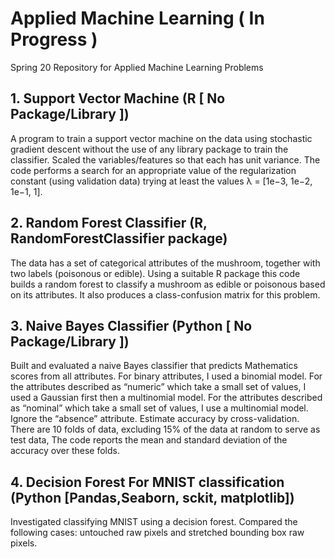 # Applied Machine Learning ( In Progress ) 
Spring 20
Repository for Applied Machine Learning Problems
 
## 1. Support Vector Machine (R [ No Package/Library ])
A program to train a support vector machine on the data using stochastic gradient descent without the use of any 
library package to train the classifier. Scaled the variables/features so that each has unit variance. 
The code performs a search for an appropriate value of the regularization constant (using validation data)
trying at least the values λ = [1e−3, 1e−2, 1e−1, 1].

## 2. Random Forest Classifier (R, RandomForestClassifier package)
The data has a set of categorical attributes of the mushroom, together with two labels (poisonous or
edible). Using a suitable R package this code builds a random forest to classify a mushroom as edible or poisonous based
on its attributes. It also produces a class-confusion matrix for this problem. 

## 3. Naive Bayes Classifier (Python [ No Package/Library ])
Built and evaluated a naive Bayes classifier that predicts Mathematics scores from all attributes.
For binary attributes, I used a binomial model. For the attributes described as “numeric” which
take a small set of values, I used a Gaussian first then a multinomial model. For the attributes described as “nominal” 
which take a small set of values, I use a multinomial model. Ignore the “absence” attribute.
Estimate accuracy by cross-validation. There are 10 folds of data, excluding 15% of the data at random to serve as test data, The code reports the mean and standard deviation
of the accuracy over these folds.

## 4. Decision Forest For MNIST classification (Python [Pandas,Seaborn, sckit, matplotlib])
Investigated classifying MNIST using a decision forest. Compared the following cases: untouched raw pixels and stretched
bounding box raw pixels.
